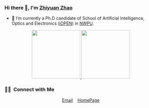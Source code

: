 

### Hi there 👋, I'm [Zhiyuan Zhao](https://github.com/tuzixini)

- 🔭 I’m currently a Ph.D candidate of School of Artificial Intelligence, Optics and Electronics ([iOPEN](https://iopen.nwpu.edu.cn/)) in [NWPU](http://www.nwpu.edu.cn/).

<p align="center">
<a href="https://github.com/tuzixini">
  <img height="160em" src="https://github-readme-stats-eight-theta.vercel.app/api?username=tuzixini&show_icons=true&theme=merko&include_all_commits=true&count_private=true"/> 
  <img height="160em" src="https://github-readme-stats-eight-theta.vercel.app/api/top-langs/?username=tuzixini&layout=compact&langs_count=8&theme=merko&count_private=true"/>
</a>
</p>

### 🤝🏻 &nbsp;Connect with Me

<p align="center">
  <a href="mailto:tuzixini@gmail.com">Email</a>
  &nbsp;&nbsp;
  <a href="https://tuzixini.github.io/">HomePage</a>
</p>
